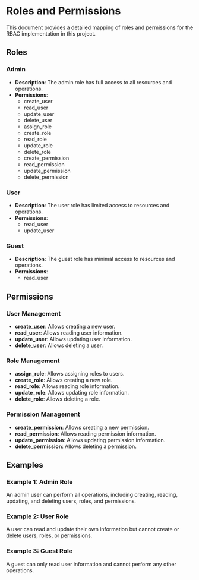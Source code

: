 # Roles and Permissions

This document provides a detailed mapping of roles and permissions for the RBAC implementation in this project.

## Roles

### Admin
- **Description**: The admin role has full access to all resources and operations.
- **Permissions**:
  - create_user
  - read_user
  - update_user
  - delete_user
  - assign_role
  - create_role
  - read_role
  - update_role
  - delete_role
  - create_permission
  - read_permission
  - update_permission
  - delete_permission

### User
- **Description**: The user role has limited access to resources and operations.
- **Permissions**:
  - read_user
  - update_user

### Guest
- **Description**: The guest role has minimal access to resources and operations.
- **Permissions**:
  - read_user

## Permissions

### User Management
- **create_user**: Allows creating a new user.
- **read_user**: Allows reading user information.
- **update_user**: Allows updating user information.
- **delete_user**: Allows deleting a user.

### Role Management
- **assign_role**: Allows assigning roles to users.
- **create_role**: Allows creating a new role.
- **read_role**: Allows reading role information.
- **update_role**: Allows updating role information.
- **delete_role**: Allows deleting a role.

### Permission Management
- **create_permission**: Allows creating a new permission.
- **read_permission**: Allows reading permission information.
- **update_permission**: Allows updating permission information.
- **delete_permission**: Allows deleting a permission.

## Examples

### Example 1: Admin Role
An admin user can perform all operations, including creating, reading, updating, and deleting users, roles, and permissions.

### Example 2: User Role
A user can read and update their own information but cannot create or delete users, roles, or permissions.

### Example 3: Guest Role
A guest can only read user information and cannot perform any other operations.
